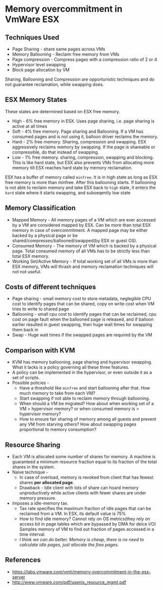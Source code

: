 # Memory overcommitment in VmWare ESX

## Techniques Used

* Page Sharing - share same pages across VMs
* Memory Ballooning - Reclaim free memory from VMs
* Page compression - Compress pages with a compression ratio of 2 or 4
* Hypervisor level swapping
* Block page allocation by VM

Sharing, Ballooning and Compression are opportunistic techniques and do not guarantee reclamation, while swapping does.

## ESX Memory States

These states are determined based on ESX free memory.

* High - 6% free memory in ESX. Uses page sharing, i.e. page sharing is active at all times
* Soft - 4% free memory. Page sharing and Ballooning. If a VM has consumed pages and is not using it, balloon driver reclaims the memory.
* Hard - 2% free memory. Sharing, compression and swapping. ESX aggressively reclaims memory by swapping. If the page is shareable or compressible, do that instead of swapping.
* Low - 1% free memory. sharing, compression, swapping and blocking. This is like hard state, but ESX also prevents VMs from allocating more memory till ESX reaches hard state by memory reclamation.

ESX has a buffer of memory called `minfree`. It is in high state as long as ESX free memory is more than minfree. After this ballooning starts. If ballooning is not able to reclaim memory and take ESX back to `high` state, it enters the `hard` state where it starts swapping, and subseqently low state

## Memory Classification

* Mapped Memory - All memory pages of a VM which are ever accessed by a VM are considered mapped by ESX. Can be more than total ESX memory in case of overcommitment. A mapped page may be either backed by a physical page or be shared/compresses/ballooned/swapped(by ESX or guest OS).
* Consumed Memory - The memory of VM which is backed by a physical page. Total consumed memory of all VMs has to be strictly less than total ESX memory.
* Working Set/Active Memory - If total working set of all VMs is more than ESX memory, VMs will thrash and memory reclamation techniques will not not useful.

## Costs of different techniques

* Page sharing - small memory cost to store metadata, neglegible CPU cost to identify pages that can be shared, copy on write cost when VM tries to write to shared page
* Ballooning - small cpu cost to identify pages that can be reclaimed, cpu cost on page fault when the ballooned page is released, and if balloon earlier resulted in guest swapping, then huge wait times for swapping them back in
* Swap - Huge wait times if the swapped pages are required by the VM


## Comparison with KVM

* KVM has memory ballooning, page sharing and hypervisor swapping. What it lacks is a policy governing all these three features.
* A policy can be implemented in the hypervisor, or even outside it as a set of scripts.
* Possible policies -
  * Have a threshold like `minfree` and start ballooning after that. How much memory to take from each VM?
  * Start swapping if not able to reclaim memory through ballooning.
  * When should a VM be migrated? How about when working set of a VM > hypervisor memory? or when consumed memory is > hypervisor memory?
  * How to ensure fair sharing of memory among all guests and prevent any VM from starving others? How about swapping pages proportional to memory consumption?

## Resource Sharing

* Each VM is allocated some number of shares for memory. A machine is guaranteed a minimum resource fraction equal to its fraction of the total shares in the system.
* Naive technique -
  * In case of overload, memory is revoked from client that has fewest shares **per allocated page**.
  * Drawback - Idle client with lots of share can hoard memory unproductively while active clients with fewer shares are under memory pressure.
* Imposes a idle-memory tax.
  * Tax rate specifies the maximum fraction of idle pages that can be reclaimed from a VM. In ESX, its default value is 75%
  * How to find idle memory? Cannot rely on OS metrics(they rely on access bit in page tables which are bypassed by DMA for deice I/O) Samples memory of VM to find out fraction of pages accessed in a time interval.
  * *I think we can do better. Memory is cheap, there is no need to calculate idle pages, just allocate the free pages.*

## References

* https://labs.vmware.com/vmtj/memory-overcommitment-in-the-esx-server
* http://www.vmware.com/pdf/usenix_resource_mgmt.pdf
